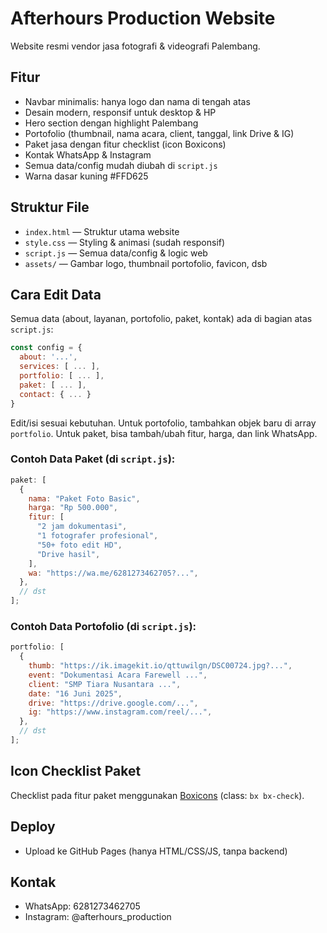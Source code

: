 # Afterhours Production Website

Website resmi vendor jasa fotografi & videografi Palembang.

## Fitur

- Navbar minimalis: hanya logo dan nama di tengah atas
- Desain modern, responsif untuk desktop & HP
- Hero section dengan highlight Palembang
- Portofolio (thumbnail, nama acara, client, tanggal, link Drive & IG)
- Paket jasa dengan fitur checklist (icon Boxicons)
- Kontak WhatsApp & Instagram
- Semua data/config mudah diubah di `script.js`
- Warna dasar kuning #FFD625

## Struktur File

- `index.html` — Struktur utama website
- `style.css` — Styling & animasi (sudah responsif)
- `script.js` — Semua data/config & logic web
- `assets/` — Gambar logo, thumbnail portofolio, favicon, dsb

## Cara Edit Data

Semua data (about, layanan, portofolio, paket, kontak) ada di bagian atas `script.js`:

```js
const config = {
  about: '...',
  services: [ ... ],
  portfolio: [ ... ],
  paket: [ ... ],
  contact: { ... }
}
```

Edit/isi sesuai kebutuhan. Untuk portofolio, tambahkan objek baru di array `portfolio`.
Untuk paket, bisa tambah/ubah fitur, harga, dan link WhatsApp.

### Contoh Data Paket (di `script.js`):

```js
paket: [
  {
    nama: "Paket Foto Basic",
    harga: "Rp 500.000",
    fitur: [
      "2 jam dokumentasi",
      "1 fotografer profesional",
      "50+ foto edit HD",
      "Drive hasil",
    ],
    wa: "https://wa.me/6281273462705?...",
  },
  // dst
];
```

### Contoh Data Portofolio (di `script.js`):

```js
portfolio: [
  {
    thumb: "https://ik.imagekit.io/qttuwilgn/DSC00724.jpg?...",
    event: "Dokumentasi Acara Farewell ...",
    client: "SMP Tiara Nusantara ...",
    date: "16 Juni 2025",
    drive: "https://drive.google.com/...",
    ig: "https://www.instagram.com/reel/...",
  },
  // dst
];
```

## Icon Checklist Paket

Checklist pada fitur paket menggunakan [Boxicons](https://boxicons.com/) (class: `bx bx-check`).

## Deploy

- Upload ke GitHub Pages (hanya HTML/CSS/JS, tanpa backend)

## Kontak

- WhatsApp: 6281273462705
- Instagram: @afterhours_production
